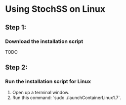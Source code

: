 <h1>Using StochSS on Linux</h1>

<h2>Step 1:</h2>
<h3>Download the installation script</h3> TODO

<h2>Step 2:</h2> 
<h3>Run the installation script for Linux</h3> <ol><li>Open up a terminal window.</li><li>Run this command: `sudo ./launchContainerLinux1.7`.</li></ol>
